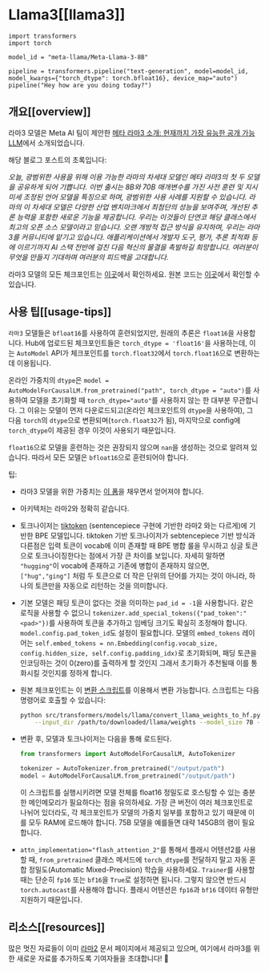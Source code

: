 <!--Copyright 2024 The HuggingFace Team. All rights reserved.

Licensed under the Apache License, Version 2.0 (the "License"); you may not use this file except in compliance with
the License. You may obtain a copy of the License at

http://www.apache.org/licenses/LICENSE-2.0

Unless required by applicable law or agreed to in writing, software distributed under the License is distributed on
an "AS IS" BASIS, WITHOUT WARRANTIES OR CONDITIONS OF ANY KIND, either express or implied. See the License for the
specific language governing permissions and limitations under the License.

⚠️ Note that this file is in Markdown but contain specific syntax for our doc-builder (similar to MDX) that may not be
rendered properly in your Markdown viewer.

-->

# Llama3[[llama3]]

```py3
import transformers
import torch

model_id = "meta-llama/Meta-Llama-3-8B"

pipeline = transformers.pipeline("text-generation", model=model_id, model_kwargs={"torch_dtype": torch.bfloat16}, device_map="auto")
pipeline("Hey how are you doing today?")
```

## 개요[[overview]]

라마3 모델은 Meta AI 팀이 제안한 [메타 라마3 소개: 현재까지 가장 유능한 공개 가능 LLM](https://ai.meta.com/blog/meta-llama-3/)에서 소개되었습니다.

해당 블로그 포스트의 초록입니다:

*오늘, 광범위한 사용을 위해 이용 가능한 라마의 차세대 모델인 메타 라마3의 첫 두 모델을 공유하게 되어 기쁩니다. 이번 출시는 8B와 70B 매개변수를 가진 사전 훈련 및 지시 미세 조정된 언어 모델을 특징으로 하며, 광범위한 사용 사례를 지원할 수 있습니다. 라마의 이 차세대 모델은 다양한 산업 벤치마크에서 최첨단의 성능을 보여주며, 개선된 추론 능력을 포함한 새로운 기능을 제공합니다. 우리는 이것들이 단연코 해당 클래스에서 최고의 오픈 소스 모델이라고 믿습니다. 오랜 개방적 접근 방식을 유지하며, 우리는 라마3를 커뮤니티에 맡기고 있습니다. 애플리케이션에서 개발자 도구, 평가, 추론 최적화 등에 이르기까지 AI 스택 전반에 걸친 다음 혁신의 물결을 촉발하길 희망합니다. 여러분이 무엇을 만들지 기대하며 여러분의 피드백을 고대합니다.*

라마3 모델의 모든 체크포인트는 [이곳](https://huggingface.co/models?search=llama3)에서 확인하세요.
원본 코드는 [이곳](https://github.com/meta-llama/llama3)에서 확인할 수 있습니다.

## 사용 팁[[usage-tips]]

<Tip warning={true}>

`라마3` 모델들은 `bfloat16`를 사용하여 훈련되었지만, 원래의 추론은 `float16`을 사용합니다. Hub에 업로드된 체크포인트들은 `torch_dtype = 'float16'`을 사용하는데, 이는 `AutoModel` API가 체크포인트를 `torch.float32`에서 `torch.float16`으로 변환하는데 이용됩니다. 

온라인 가중치의 `dtype`은 `model = AutoModelForCausalLM.from_pretrained("path", torch_dtype = "auto")`를 사용하여 모델을 초기화할 때 `torch_dtype="auto"`를 사용하지 않는 한 대부분 무관합니다. 그 이유는 모델이 먼저 다운로드되고(온라인 체크포인트의 `dtype`을 사용하여), 그 다음 `torch`의 `dtype`으로 변환되며(`torch.float32`가 됨), 마지막으로 config에 `torch_dtype`이 제공된 경우 이것이 사용되기 때문입니다.

`float16`으로 모델을 훈련하는 것은 권장되지 않으며 `nan`을 생성하는 것으로 알려져 있습니다. 따라서 모든 모델은 `bfloat16`으로 훈련되어야 합니다.

</Tip>

팁:

- 라마3 모델을 위한 가중치는 [이 폼](https://ai.meta.com/resources/models-and-libraries/llama-downloads/)을 채우면서 얻어져야 합니다.
- 아키텍처는 라마2와 정확히 같습니다.
- 토크나이저는 [tiktoken](https://github.com/openai/tiktoken) (sentencepiece 구현에 기반한 라마2 와는 다르게)에 기반한 BPE 모델입니다. tiktoken 기반 토크나이저가 sebtencepiece 기반 방식과 다른점은 입력 토큰이 vocab에 이미 존재할 때 BPE 병합 룰을 무시하고 싱글 토큰으로 토크나이징한다는 점에서 가장 큰 차이를 보입니다. 자세히 말하면 `"hugging"`이 vocab에 존재하고 기존에 병합이 존재하지 않으면, `["hug","ging"]` 처럼 두 토큰으로 더 작은 단위의 단어를 가지는 것이 아니라, 하나의 토큰만을 자동으로 리턴하는 것을 의미합니다.
- 기본 모델은 패딩 토큰이 없다는 것을 의미하는 `pad_id = -1`을 사용합니다. 같은 로직을 사용할 수 없으니 `tokenizer.add_special_tokens({"pad_token":"<pad>"})`를 사용하여 토큰을 추가하고 임베딩 크기도 확실히 조정해야 합니다. `model.config.pad_token_id`도 설정이 필요합니다. 모델의 `embed_tokens` 레이어는 `self.embed_tokens = nn.Embedding(config.vocab_size, config.hidden_size, self.config.padding_idx)`로 초기화되며, 패딩 토큰을 인코딩하는 것이 0(zero)를 출력하게 할 것인지 그래서 초기화가 추천될때 이를 통화시킬 것인지를 정하게 합니다. 
- 원본 체크포인트는 이 [변환 스크립트](https://github.com/huggingface/transformers/blob/main/src/transformers/models/llama/convert_llama_weights_to_hf.py)를 이용해서 변환 가능합니다. 스크립트는 다음 명령어로 호출할 수 있습니다:
    
    ```bash
    python src/transformers/models/llama/convert_llama_weights_to_hf.py \
        --input_dir /path/to/downloaded/llama/weights --model_size 7B --output_dir /output/path --llama_version 3
    ```

- 변환 후, 모델과 토크나이저는 다음을 통해 로드된다.

    ```python
    from transformers import AutoModelForCausalLM, AutoTokenizer
    
    tokenizer = AutoTokenizer.from_pretrained("/output/path")
    model = AutoModelForCausalLM.from_pretrained("/output/path")
    ```

    이 스크립트를 실행시키려면 모델 전체를 float16 정밀도로 호스팅할 수 있는 충분한 메인메모리가 필요하다는 점을 유의하세요. 가장 큰 버전이 여러 체크포인트로 나뉘어 있더라도, 각 체크포인트가 모델의 가중치 일부를 포함하고 있기 때문에 이를 모두 RAM에 로드해야 합니다. 75B 모델을 예를들면 대략 145GB의 램이 필요합니다. 

- `attn_implementation="flash_attention_2"`를 통해서 플래시 어텐션2를 사용할 때, `from_pretrained` 클래스 메서드에 `torch_dtype`를 전달하지 말고 자동 혼합 정밀도(Automatic Mixed-Precision) 학습을 사용하세요. `Trainer`를 사용할 때는 단순히 `fp16` 또는 `bf16`을 `True`로 설정하면 됩니다. 그렇지 않으면 반드시 `torch.autocast`를 사용해야 합니다. 플래시 어텐션은 `fp16`과 `bf16` 데이터 유형만 지원하기 때문입니다.

## 리소스[[resources]]

많은 멋진 자료들이 이미 [라마2](./llama2) 문서 페이지에서 제공되고 있으며, 여기에서 라마3를 위한 새로운 자료를 추가하도록 기여자들을 초대합니다! 🤗
